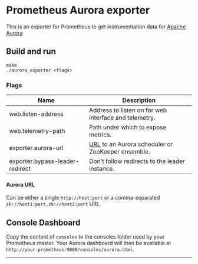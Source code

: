 # Prometheus Aurora exporter

This is an exporter for Prometheus to get instrumentation data for [Apache Aurora](http://aurora.apache.org/)

## Build and run

    make
    ./aurora_exporter <flags>

### Flags

Name                            | Description
--------------------------------|------------
web.listen-address              | Address to listen on for web interface and telemetry.
web.telemetry-path              | Path under which to expose metrics.
exporter.aurora-url             | [URL](#aurora-url) to an Aurora scheduler or ZooKeeper ensemble.
exporter.bypass-leader-redirect | Don't follow redirects to the leader instance.

#### Aurora URL
Can be either a single ``http://host:port`` or a comma-separated ``zk://host1:port,zk://host2:port`` URL.

## Console Dashboard

Copy the content of `consoles` to the consoles folder used by your Prometheus master. Your Aurora
dashboard will then be available at `http://your-prometheus:9000/consoles/aurora.html`.

---
